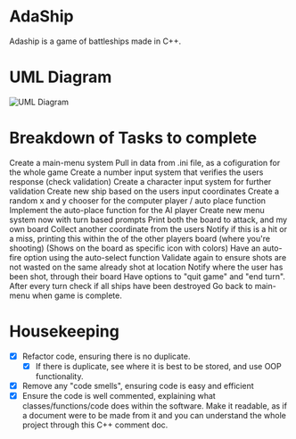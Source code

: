 # AdaShip
Adaship is a game of battleships made in C++.

# UML Diagram
![UML Diagram](diagrams/uml.png)

# Breakdown of Tasks to complete
Create a main-menu system 
Pull in data from .ini file, as a cofiguration for the whole game
Create a number input system that verifies the users response (check validation)
Create a character input system for further validation
Create new ship based on the users input coordinates
Create a random x and y chooser for the computer player / auto place function
Implement the auto-place function for the AI player
Create new menu system now with turn based prompts
Print both the board to attack, and my own board
Collect another coordinate from the users
Notify if this is a hit or a miss, printing this within the of the other players board (where you're shooting) 
  (Shows on the board as specific icon with colors)
Have an auto-fire option using the auto-select function
Validate again to ensure shots are not wasted on the same already shot at location
Notify where the user has been shot, through their board
Have options to "quit game" and "end turn".
After every turn check if all ships have been destroyed
Go back to main-menu when game is complete.

# Housekeeping
- [x] Refactor code, ensuring there is no duplicate.
    - [x] If there is duplicate, see where it is best to be stored, and use OOP functionality.
- [x] Remove any "code smells", ensuring code is easy and efficient
- [x] Ensure the code is well commented, explaining what classes/functions/code does within the software. Make it readable, as if a document were to be made from it and you can understand the whole project through this C++ comment doc.
